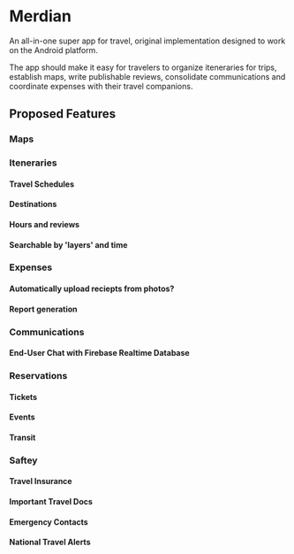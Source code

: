 # Merdian

An all-in-one super app for travel, original implementation designed to work on the Android platform.

The app should make it easy for travelers to organize iteneraries for trips,
establish maps, write publishable reviews, consolidate communications and
coordinate expenses with their travel companions.

## Proposed Features

### Maps

### Iteneraries

#### Travel Schedules

#### Destinations

#### Hours and reviews

#### Searchable by 'layers' and time

### Expenses

#### Automatically upload reciepts from photos?

#### Report generation

### Communications

#### End-User Chat with Firebase Realtime Database

### Reservations

#### Tickets

#### Events

#### Transit

### Saftey

#### Travel Insurance

#### Important Travel Docs

#### Emergency Contacts

#### National Travel Alerts
